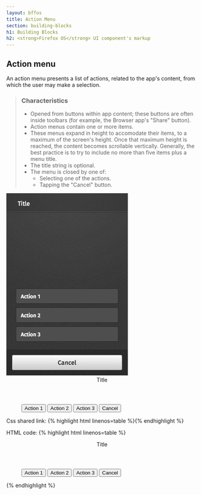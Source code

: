 ```yaml
---
layout: bffos
title: Action Menu
section: building-blocks
h1: Building Blocks
h2: <strong>Firefox OS</strong> UI component's markup
---
```


## Action menu

An action menu presents a list of actions, related to the app's content, from which the user may make a selection.

> ### Characteristics
> * Opened from buttons within app content; these buttons are often inside toolbars (for example, the Browser app's "Share" button).
> * Action menus contain one or more items.
> * These menus expand in height to accomodate their items, to a maximum of the screen's height. Once that maximum height is reached, the content becomes scrollable vertically. Generally, the best practice is to try to include no more than five items plus a menu title.
> * The title string is optional.
> * The menu is closed by one of:
>   * Selecting one of the actions.
>   * Tapping the "Cancel" button.

<div>
  <section class="example">
    <img src="../images/BB/action_menu.jpg" alt="Action menu (Image replacing code)"/>
    <article class="frame">
      <form role="dialog" onsubmit="return false;" data-type="action">
        <header>Title</header>
        <menu>
          <button>Action 1</button>
          <button>Action 2</button>
          <button>Action 3</button>
          <button>Cancel</button>
        </menu>
      </form>
    </article>
  </section>

  <label>Css shared link:</label>
  {% highlight html linenos=table %}<link rel="stylesheet" type="text/css" href="shared/style/action_menu.css">{% endhighlight %}

  <label>HTML code:</label>
  {% highlight html linenos=table %}<form role="dialog" onsubmit="return false;" data-type="action">
  <header>Title</header>
  <menu>
    <button>Action 1</button>
    <button>Action 2</button>
    <button>Action 3</button>
    <button>Cancel</button>
  </menu>
</form>{% endhighlight %}
</div>